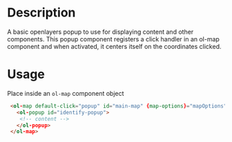 <!--

@module {can.Component} ol-popup <ol-popup />
@parent geocola.components

-->

# Description
 A basic openlayers popup to use for displaying content and other components. This popup component registers a click handler in an ol-map component and when activated, it centers itself on the coordinates clicked.

# Usage
 Place inside an `ol-map` component object

```html
 <ol-map default-click="popup" id="main-map" {map-options}="mapOptions">
   <ol-popup id="identify-popup">
    <!-- content -->
   </ol-popup>
 </ol-map>
```
